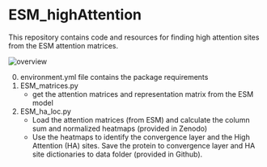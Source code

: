 # ESM_highAttention

This repository contains code and resources for finding high attention sites from the ESM attention matrices. 

![overview](https://github.com/user-attachments/assets/e7c6bfe2-c5a7-42f5-8139-e3ac475fe1c3)

0. environment.yml file contains the package requirements
1. ESM_matrices.py
    - get the attention matrices and representation matrix from the ESM model
2. ESM_ha_loc.py 
    - Load the attention matrices (from ESM) and calculate the column sum and normalized heatmaps (provided in Zenodo)
    - Use the heatmaps to identify the convergence layer and the High Attention (HA) sites. Save the protein to convergence layer and HA site dictionaries       to data folder (provided in Github). 
